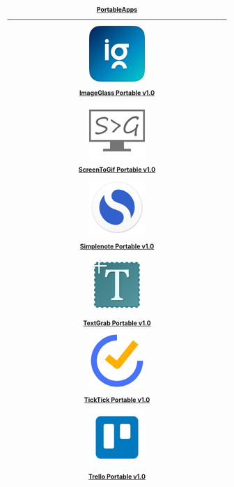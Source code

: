 <div align="center">
	<a href="https://github.com/xmha97/PortableApps/releases">
		<b>
			PortableApps
		</b>
	</a>
	<hr/>
	<p>
		<a href="https://github.com/xmha97/PortableApps/releases/tag/ImageGlass-v2.21">
			<img src="ImageGlassPortable/App/AppInfo/appicon_128.png" width="128" alt="ImageGlass" />
		</a>
	</p>
	<a href="https://github.com/xmha97/PortableApps/releases/tag/ImageGlass-v2.21">
		<b>
			ImageGlass Portable v1.0
		</b>
	</a>
	<p>
		<a href="https://github.com/xmha97/PortableApps/releases/tag/ScreenToGif-v2.21">
			<img src="ScreenToGifPortable/App/AppInfo/appicon_128.png" width="128" alt="ScreenToGif" />
		</a>
	</p>
	<a href="https://github.com/xmha97/PortableApps/releases/tag/ScreenToGif-v2.21">
		<b>
			ScreenToGif Portable v1.0
		</b>
	</a>
	<p>
		<a href="https://github.com/xmha97/PortableApps/releases/tag/Simplenote-v2.21">
			<img src="SimplenotePortable/App/AppInfo/appicon_128.png" width="128" alt="Simplenote" />
		</a>
	</p>
	<a href="https://github.com/xmha97/PortableApps/releases/tag/Simplenote-v2.21">
		<b>
			Simplenote Portable v1.0
		</b>
	</a>
	<p>
		<a href="https://github.com/xmha97/PortableApps/releases/tag/TextGrab-v2.21">
			<img src="TextGrabPortable/App/AppInfo/appicon_128.png" width="128" alt="TextGrab" />
		</a>
	</p>
	<a href="https://github.com/xmha97/PortableApps/releases/tag/TextGrab-v2.21">
		<b>
			TextGrab Portable v1.0
		</b>
	</a>
	<p>
		<a href="https://github.com/xmha97/PortableApps/releases/tag/TickTick-v2.21">
			<img src="TickTickPortable/App/AppInfo/appicon_128.png" width="128" alt="TickTick" />
		</a>
	</p>
	<a href="https://github.com/xmha97/PortableApps/releases/tag/TickTick-v2.21">
		<b>
			TickTick Portable v1.0
		</b>
	</a>
	<p>
		<a href="https://github.com/xmha97/PortableApps/releases/tag/Trello-v2.21">
			<img src="TrelloPortable/App/AppInfo/appicon_128.png" width="128" alt="Trello" />
		</a>
	</p>
	<a href="https://github.com/xmha97/PortableApps/releases/tag/Trello-v2.21">
		<b>
			Trello Portable v1.0
		</b>
	</a>
</div>

